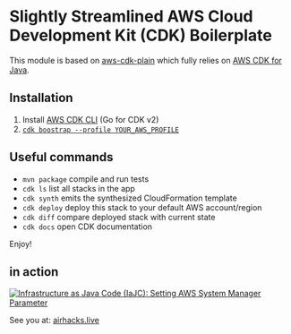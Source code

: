 # Slightly Streamlined AWS Cloud Development Kit (CDK) Boilerplate

This module is based on [aws-cdk-plain](https://github.com/AdamBien/aws-cdk-plain) 
which fully relies on [AWS CDK for Java](https://docs.aws.amazon.com/cdk/latest/guide/work-with-cdk-java.html).

## Installation

1. Install [AWS CDK CLI](https://docs.aws.amazon.com/cdk/latest/guide/getting_started.html) (Go for CDK v2)
2. [`cdk boostrap --profile YOUR_AWS_PROFILE`](https://docs.aws.amazon.com/cdk/latest/guide/bootstrapping.html)

## Useful commands

 * `mvn package`     compile and run tests
 * `cdk ls`          list all stacks in the app
 * `cdk synth`       emits the synthesized CloudFormation template
 * `cdk deploy`      deploy this stack to your default AWS account/region
 * `cdk diff`        compare deployed stack with current state
 * `cdk docs`        open CDK documentation

Enjoy!

## in action

[![Infrastructure as Java Code (IaJC): Setting AWS System Manager Parameter](https://i.ytimg.com/vi/eTG7EV1ThqQ/mqdefault.jpg)](https://www.youtube.com/embed/eTG7EV1ThqQ?rel=0)



See you at: [airhacks.live](https://airhacks.live)

